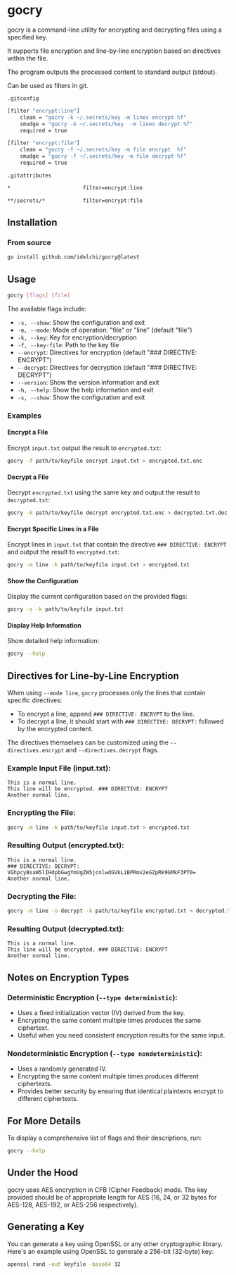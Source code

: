 # gocry

gocry is a command-line utility for encrypting and decrypting files using a specified key.

It supports file encryption and line-by-line encryption based on directives within the file.

The program outputs the processed content to standard output (stdout).

Can be used as filters in git.

`.gitconfig`

```sh
[filter "encrypt:line"]
    clean = "gocry -k ~/.secrets/key -m lines encrypt %f"
    smudge = "gocry -k ~/.secrets/key  -m lines decrypt %f"
    required = true

[filter "encrypt:file"]
    clean = "gocry -f ~/.secrets/key -m file encrypt  %f"
    smudge = "gocry -f ~/.secrets/key -m file decrypt %f"
    required = true
```

`.gitattributes`

```sh
*                       filter=encrypt:line

**/secrets/*            filter=encrypt:file
```

## Installation

### From source

```sh
go install github.com/idelchi/gocry@latest
```

## Usage

```sh
gocry [flags] [file]
```

The available flags include:

- `-s, --show`: Show the configuration and exit
- `-m, --mode`: Mode of operation: "file" or "line" (default "file")
- `-k, --key`: Key for encryption/decryption
- `-f, --key-file`: Path to the key file
- `--encrypt`: Directives for encryption (default "### DIRECTIVE: ENCRYPT")
- `--decrypt`: Directives for decryption (default "### DIRECTIVE: DECRYPT")
- `--version`: Show the version information and exit
- `-h, --help`: Show the help information and exit
- `-s, --show`: Show the configuration and exit

### Examples

#### Encrypt a File

Encrypt `input.txt` output the result to `encrypted.txt`:

```sh
gocry -f path/to/keyfile encrypt input.txt > encrypted.txt.enc
```

#### Decrypt a File

Decrypt `encrypted.txt` using the same key and output the result to `decrypted.txt`:

```sh
gocry -k path/to/keyfile decrypt encrypted.txt.enc > decrypted.txt.dec
```

#### Encrypt Specific Lines in a File

Encrypt lines in `input.txt` that contain the directive `### DIRECTIVE: ENCRYPT` and output the result to `encrypted.txt`:

```sh
gocry -m line -k path/to/keyfile input.txt > encrypted.txt
```

#### Show the Configuration

Display the current configuration based on the provided flags:

```sh
gocry -s -k path/to/keyfile input.txt
```

#### Display Help Information

Show detailed help information:

```sh
gocry --help
```

## Directives for Line-by-Line Encryption

When using `--mode line`, `gocry` processes only the lines that contain specific directives:

- To encrypt a line, append `### DIRECTIVE: ENCRYPT` to the line.
- To decrypt a line, it should start with `### DIRECTIVE: DECRYPT:` followed by the encrypted content.

The directives themselves can be customized using the `--directives.encrypt` and `--directives.decrypt` flags.

### Example Input File (input.txt):

```
This is a normal line.
This line will be encrypted. ### DIRECTIVE: ENCRYPT
Another normal line.
```

### Encrypting the File:

```sh
gocry -m line -k path/to/keyfile input.txt > encrypted.txt
```

### Resulting Output (encrypted.txt):

```
This is a normal line.
### DIRECTIVE: DECRYPT: VGhpcyBsaW5lIHdpbGwgYmUgZW5jcnlwdGVkLiBPRmx2eGZpRk9GMkF3PT0=
Another normal line.
```

### Decrypting the File:

```sh
gocry -m line -o decrypt -k path/to/keyfile encrypted.txt > decrypted.txt
```

### Resulting Output (decrypted.txt):

```
This is a normal line.
This line will be encrypted. ### DIRECTIVE: ENCRYPT
Another normal line.
```

## Notes on Encryption Types

### Deterministic Encryption (`--type deterministic`):

- Uses a fixed initialization vector (IV) derived from the key.
- Encrypting the same content multiple times produces the same ciphertext.
- Useful when you need consistent encryption results for the same input.

### Nondeterministic Encryption (`--type nondeterministic`):

- Uses a randomly generated IV.
- Encrypting the same content multiple times produces different ciphertexts.
- Provides better security by ensuring that identical plaintexts encrypt to different ciphertexts.

## For More Details

To display a comprehensive list of flags and their descriptions, run:

```sh
gocry --help
```

## Under the Hood

gocry uses AES encryption in CFB (Cipher Feedback) mode. The key provided should be of appropriate length for AES (16, 24, or 32 bytes for AES-128, AES-192, or AES-256 respectively).

## Generating a Key

You can generate a key using OpenSSL or any other cryptographic library. Here's an example using OpenSSL to generate a 256-bit (32-byte) key:

```sh
openssl rand -out keyfile -base64 32
```
